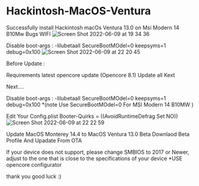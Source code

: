 # Hackintosh-MacOS-Ventura
Successfully install Hackintosh macOs Ventura 13.0 on Msi Modern 14 B10Mw
Bugs WIFI
![Screen Shot 2022-06-09 at 19 34 36](https://user-images.githubusercontent.com/38489058/172849644-190216c4-b13f-47ec-a072-88c95a29878a.png)

Disable boot-args : -lilubetaall SecureBootMOdel=0 keepsyms=1 debug=0x100
![Screen Shot 2022-06-09 at 22 20 45](https://user-images.githubusercontent.com/38489058/172883826-d2370aab-aa01-4125-b731-f0f9875b7d43.png)

Before Update :

Requirements
latest opencore update (Opencore 8.1)
Update all Kext

Next....

Disable boot-args : -lilubetaall SecureBootMOdel=0 keepsyms=1 debug=0x100 
*(note Use SecureBootMOdel=0 For MSI Modern 14 B10MW )

Edit Your Config.plist
Booter-Quirks = ((AvoidRuntimeDefrag Set NO)) 
![Screen Shot 2022-06-09 at 22 22 59](https://user-images.githubusercontent.com/38489058/172886037-dbb87173-3c7e-48b6-9adc-057fc24701bb.png)


Update MacOS Monterey 14.4 to MacOS Ventura 13.0 Beta
Downlaod Beta Profile
And Upadate From OTA


If your device does not support, please change SMBIOS to 2017 or Newer, adjust to the one that is close to the specifications of your device
*USE opencore configurator

thank you
good luck :)
